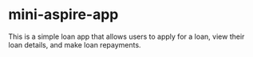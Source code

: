 # mini-aspire-app
This is a simple loan app that allows users to apply for a loan, view their loan details, and make loan repayments.
